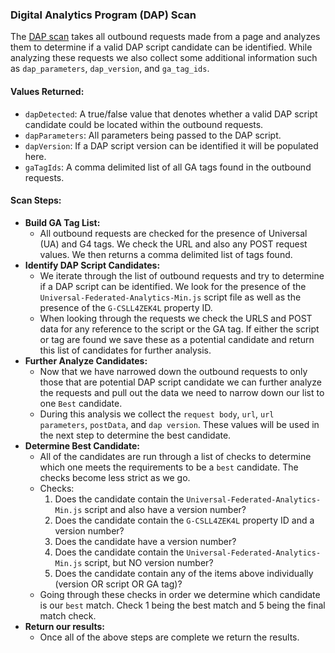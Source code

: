 ### Digital Analytics Program (DAP) Scan
The [DAP scan](https://github.com/GSA/site-scanning-engine/blob/main/libs/core-scanner/src/scans/dap.ts) takes all outbound requests made from a page and analyzes them to determine if a valid DAP script candidate can be identified. While analyzing these requests we also collect some additional information such as `dap_parameters`, `dap_version`, and `ga_tag_ids`.

#### Values Returned:
- `dapDetected`: A true/false value that denotes whether a valid DAP script candidate could be located within the outbound requests.
- `dapParameters`: All parameters being passed to the DAP script.
- `dapVersion`: If a DAP script version can be identified it will be populated here.
- `gaTagIds`: A comma delimited list of all GA tags found in the outbound requests.

#### Scan Steps:
- **Build GA Tag List:**
    - All outbound requests are checked for the presence of Universal (UA) and G4 tags. We check the URL and also any POST request values. We then returns a comma delimited list of tags found.
- **Identify DAP Script Candidates:**
    - We iterate through the list of outbound requests and try to determine if a DAP script can be identified. We look for the presence of the `Universal-Federated-Analytics-Min.js` script file as well as the presence of the `G-CSLL4ZEK4L` property ID.
    - When looking through the requests we check the URLS and POST data for any reference to the script or the GA tag. If either the script or tag are found we save these as a potential candidate and return this list of candidates for further analysis.
- **Further Analyze Candidates:**
    - Now that we have narrowed down the outbound requests to only those that are potential DAP script candidate we can further analyze the requests and pull out the data we need to narrow down our list to one `Best` candidate.
    - During this analysis we collect the `request body`, `url`, `url parameters`, `postData`, and `dap version`. These values will be used in the next step to determine the best candidate.
- **Determine Best Candidate:**
    - All of the candidates are run through a list of checks to determine which one meets the requirements to be a `best` candidate. The checks become less strict as we go.
    - Checks:
        1. Does the candidate contain the `Universal-Federated-Analytics-Min.js` script and also have a version number?
        2. Does the candidate contain the `G-CSLL4ZEK4L` property ID and a version number?
        3. Does the candidate have a version number?
        4. Does the candidate contain the `Universal-Federated-Analytics-Min.js` script, but NO version number?
        5. Does the candidate contain any of the items above individually (version OR script OR GA tag)?
    - Going through these checks in order we determine which candidate is our `best` match. Check 1 being the best match and 5 being the final match check.
- **Return our results:**
    - Once all of the above steps are complete we return the results.